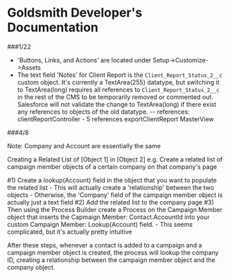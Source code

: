 # Goldsmith Developer's Documentation

###1/22

- 'Buttons, Links, and Actions' are located under Setup->Customize->Assets
- The text field 'Notes' for Client Report is the `Client_Report_Status_2__c` custom object. It's currently a TextArea(255) datatype, but switching it to TextArea(long) requires all references to `Client_Report_Status_2__c` in the rest of the CMS to be temporarily removed or commented out. Salesforce will not validate the change to TextArea(long) if there exist any references to objects of the old datatype.
-- references:
  clientReportController - 5 references
  exportClientReport
  MasterView

###4/8

Note: Company and Account are essentially the same

Creating a Related List of [Object 1] in [Object 2]
e.g. Create a related list of campaign member objects of a certain company on that company's page

#1) Create a lookup(Account) field in the object that you want to populate the related list
      - This will actually create a 'relationship' between the two objects
      - Otherwise, the 'Company' field of the campaign member object is actually just a text field
#2) Add the related list to the company page
#3) Then using the Process Builder create a Process on the Campaign Member object that inserts the Capmaign Member: Contact.AccountId into your custom Campaign Member: Lookup(Account) field.
      - This seems complicated, but it's actually pretty intuitive

After these steps, whenever a contact is added to a campaign and a campaign member object is created, the process will lookup the company ID, creating a relationship between the campaign member object and the company object.
